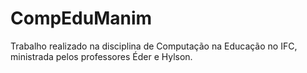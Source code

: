 # CompEduManim
Trabalho realizado na disciplina de Computação na Educação no IFC, ministrada pelos professores Éder e Hylson.
